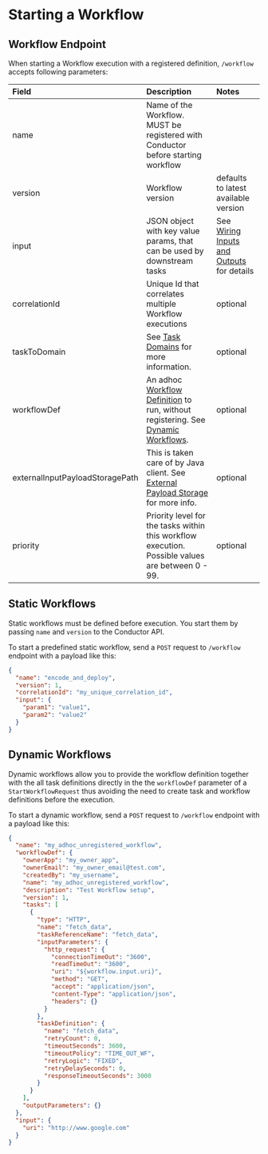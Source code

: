 # Starting a Workflow

## Workflow Endpoint

When starting a Workflow execution with a registered definition, `/workflow` accepts following parameters:

| Field                           | Description                                                                                                                                           | Notes                                                                                                              |
| :------------------------------ | :---------------------------------------------------------------------------------------------------------------------------------------------------- | :----------------------------------------------------------------------------------------------------------------- |
| name                            | Name of the Workflow. MUST be registered with Conductor before starting workflow                                                                      |                                                                                                                    |
| version                         | Workflow version                                                                                                                                      | defaults to latest available version                                                                               |
| input                           | JSON object with key value params, that can be used by downstream tasks                                                                               | See [Wiring Inputs and Outputs](../documentation/configuration/workerdef.md#wiring-inputs-and-outputs) for details |
| correlationId                   | Unique Id that correlates multiple Workflow executions                                                                                                | optional                                                                                                           |
| taskToDomain                    | See [Task Domains](../documentation/configuration/taskdomains.md) for more information.                                                               | optional                                                                                                           |
| workflowDef                     | An adhoc [Workflow Definition](../documentation/configuration/workerdef.md) to run, without registering. See [Dynamic Workflows](#dynamic-workflows). | optional                                                                                                           |
| externalInputPayloadStoragePath | This is taken care of by Java client. See [External Payload Storage](../documentation/advanced/externalpayloadstorage.md) for more info.              | optional                                                                                                           |
| priority                        | Priority level for the tasks within this workflow execution. Possible values are between 0 - 99.                                                      | optional                                                                                                           |

## Static Workflows

Static workflows must be defined before execution. You start them by passing `name` and `version` to the Conductor API.

To start a predefined static workflow, send a `POST` request to `/workflow` endpoint with a payload like this:

```json
{
  "name": "encode_and_deploy",
  "version": 1,
  "correlationId": "my_unique_correlation_id",
  "input": {
    "param1": "value1",
    "param2": "value2"
  }
}
```

## Dynamic Workflows

Dynamic workflows allow you to provide the workflow definition together with the all task definitions directly in the the `workflowDef` parameter of a `StartWorkflowRequest` thus avoiding the need to create task and workflow definitions before the execution.

To start a dynamic workflow, send a `POST` request to `/workflow` endpoint with a payload like this:

```json
{
  "name": "my_adhoc_unregistered_workflow",
  "workflowDef": {
    "ownerApp": "my_owner_app",
    "ownerEmail": "my_owner_email@test.com",
    "createdBy": "my_username",
    "name": "my_adhoc_unregistered_workflow",
    "description": "Test Workflow setup",
    "version": 1,
    "tasks": [
      {
        "type": "HTTP",
        "name": "fetch_data",
        "taskReferenceName": "fetch_data",
        "inputParameters": {
          "http_request": {
            "connectionTimeOut": "3600",
            "readTimeOut": "3600",
            "uri": "${workflow.input.uri}",
            "method": "GET",
            "accept": "application/json",
            "content-Type": "application/json",
            "headers": {}
          }
        },
        "taskDefinition": {
          "name": "fetch_data",
          "retryCount": 0,
          "timeoutSeconds": 3600,
          "timeoutPolicy": "TIME_OUT_WF",
          "retryLogic": "FIXED",
          "retryDelaySeconds": 0,
          "responseTimeoutSeconds": 3000
        }
      }
    ],
    "outputParameters": {}
  },
  "input": {
    "uri": "http://www.google.com"
  }
}
```
